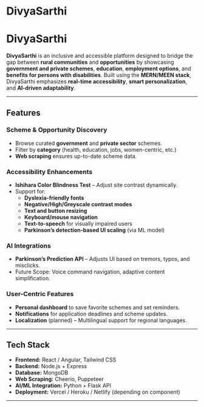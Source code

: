 # DivyaSarthi
# DivyaSarthi

**DivyaSarthi** is an inclusive and accessible platform designed to bridge the gap between **rural communities** and **opportunities** by showcasing **government and private schemes**, **education**, **employment options**, and **benefits for persons with disabilities**. Built using the **MERN/MEEN stack**, DivyaSarthi emphasizes **real-time accessibility**, **smart personalization**, and **AI-driven adaptability**.

---

## Features

### Scheme & Opportunity Discovery
- Browse curated **government** and **private sector** schemes.
- Filter by **category** (health, education, jobs, women-centric, etc.)
- **Web scraping** ensures up-to-date scheme data.

### Accessibility Enhancements
- **Ishihara Color Blindness Test** – Adjust site contrast dynamically.
- Support for:
  - **Dyslexia-friendly fonts**
  - **Negative/High/Greyscale contrast modes**
  - **Text and button resizing**
  - **Keyboard/mouse navigation**
  - **Text-to-speech** for visually impaired users
  - **Parkinson’s detection-based UI scaling** (via ML model)

### AI Integrations
- **Parkinson’s Prediction API** – Adjusts UI based on tremors, typos, and misclicks.
- Future Scope: Voice command navigation, adaptive content simplification.

### User-Centric Features
- **Personal dashboard** to save favorite schemes and set reminders.
- **Notifications** for application deadlines and scheme updates.
- **Localization** (planned) – Multilingual support for regional languages.

---

## Tech Stack

- **Frontend:** React / Angular, Tailwind CSS  
- **Backend:** Node.js + Express  
- **Database:** MongoDB  
- **Web Scraping:** Cheerio, Puppeteer  
- **AI/ML Integration:** Python + Flask API  
- **Deployment:** Vercel / Heroku / Netlify (depending on component)

---

